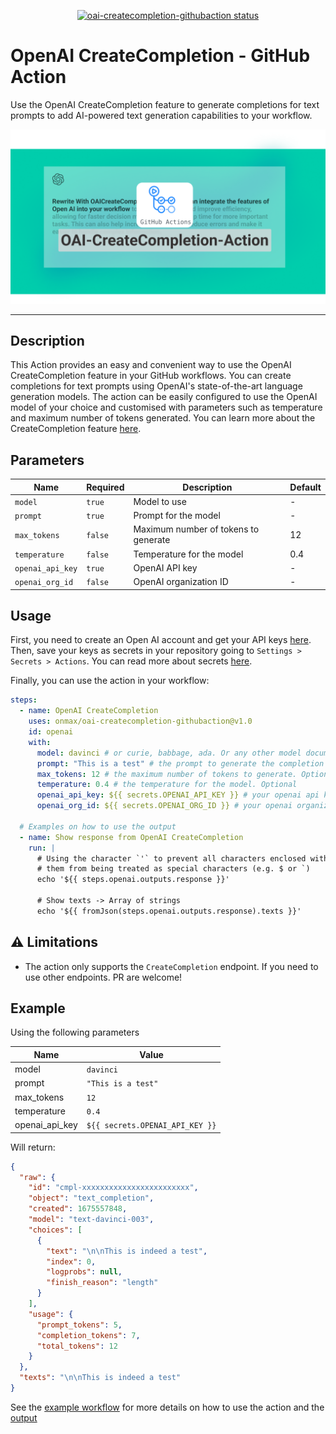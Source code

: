 <p align="center">
  <a href="https://github.com/onmax/oai-createcompletion-githubaction/actions"><img alt="oai-createcompletion-githubaction status" src="https://github.com/onmax/oai-createcompletion-githubaction/actions/workflows/test.yml/badge.svg"></a>
</p>

# OpenAI CreateCompletion - GitHub Action

Use the OpenAI CreateCompletion feature to generate completions for text prompts to add AI-powered text generation capabilities to your workflow.

![Issue Form Parser](./oai-createcompletion-githubaction-cover.png)

---

## Description

This Action provides an easy and convenient way to use the OpenAI CreateCompletion feature in your GitHub workflows. You can create completions for text prompts using OpenAI's state-of-the-art language generation models. The action can be easily configured to use the OpenAI model of your choice and customised with parameters such as temperature and maximum number of tokens generated. You can learn more about the CreateCompletion feature [here](https://beta.openai.com/docs/api-reference/completions/create).

## Parameters

| Name | Required | Description | Default | 
| ------------- | ------------- | ------------- | ------------- |
| `model` | `true` | Model to use | - |
| `prompt` | `true` | Prompt for the model | - |
| `max_tokens` | `false` | Maximum number of tokens to generate | 12 |
| `temperature` | `false` | Temperature for the model | 0.4 |
| `openai_api_key` | `true` | OpenAI API key | - |
| `openai_org_id` | `false` | OpenAI organization ID | - |

## Usage

First, you need to create an Open AI account and get your API keys [here](https://platform.openai.com/account/api-keys). Then, save your keys as secrets in your repository going to `Settings > Secrets > Actions`. You can read more about secrets [here](https://docs.github.com/en/actions/reference/encrypted-secrets).

Finally, you can use the action in your workflow:

```yaml
steps:
  - name: OpenAI CreateCompletion
    uses: onmax/oai-createcompletion-githubaction@v1.0
    id: openai
    with:
      model: davinci # or curie, babbage, ada. Or any other model documented in the openai docs
      prompt: "This is a test" # the prompt to generate the completion
      max_tokens: 12 # the maximum number of tokens to generate. Optional
      temperature: 0.4 # the temperature for the model. Optional
      openai_api_key: ${{ secrets.OPENAI_API_KEY }} # your openai api key
      openai_org_id: ${{ secrets.OPENAI_ORG_ID }} # your openai organization id. Optional

  # Examples on how to use the output
  - name: Show response from OpenAI CreateCompletion
    run: |
      # Using the character `'` to prevent all characters enclosed within
      # them from being treated as special characters (e.g. $ or `)
      echo '${{ steps.openai.outputs.response }}'

      # Show texts -> Array of strings
      echo '${{ fromJson(steps.openai.outputs.response).texts }}'
```

## ⚠️ Limitations

- The action only supports the `CreateCompletion` endpoint. If you need to use other endpoints. PR are welcome!

## Example

Using the following parameters

| Name | Value |
| ------------- | ------------- |
| model | `davinci` |
| prompt | `"This is a test"` |
| max_tokens | `12` |
| temperature | `0.4` |
| openai_api_key | `${{ secrets.OPENAI_API_KEY }}` |

Will return:

```json
{
  "raw": {
    "id": "cmpl-xxxxxxxxxxxxxxxxxxxxxxxx",
    "object": "text_completion",
    "created": 1675557848,
    "model": "text-davinci-003",
    "choices": [
      {
        "text": "\n\nThis is indeed a test",
        "index": 0,
        "logprobs": null,
        "finish_reason": "length"
      }
    ],
    "usage": {
      "prompt_tokens": 5,
      "completion_tokens": 7,
      "total_tokens": 12
    }
  },
  "texts": "\n\nThis is indeed a test"
}
```

See the [example workflow](./.github/workflows/test.yml) for more details on how to use the action and the [output](https://github.com/onmax/oai-createcompletion-githubaction/actions/runs/4110827051/jobs/7094012603#step:5:4)
